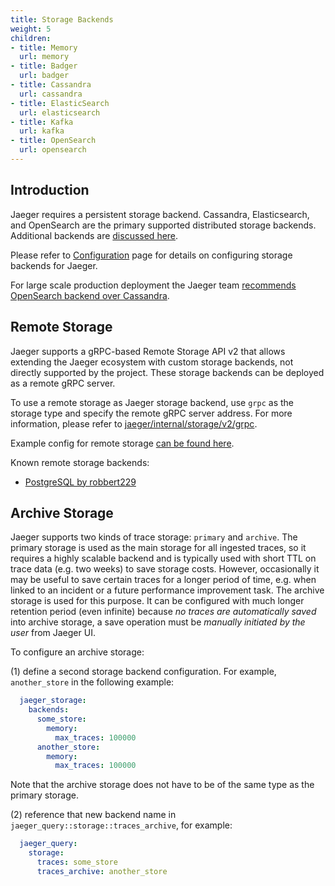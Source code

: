 ```yaml
---
title: Storage Backends
weight: 5
children:
- title: Memory
  url: memory
- title: Badger
  url: badger
- title: Cassandra
  url: cassandra
- title: ElasticSearch
  url: elasticsearch
- title: Kafka
  url: kafka
- title: OpenSearch
  url: opensearch
---
```


## Introduction

Jaeger requires a persistent storage backend. Cassandra, Elasticsearch, and OpenSearch are the primary supported distributed storage backends. Additional backends are [discussed here](https://github.com/jaegertracing/jaeger/issues/638).

Please refer to [Configuration](../deployment/configuration/) page for details on configuring storage backends for Jaeger.

For large scale production deployment the Jaeger team [recommends OpenSearch backend over Cassandra](../faq/#what-is-the-recommended-storage-backend).

## Remote Storage

Jaeger supports a gRPC-based Remote Storage API v2 that allows extending the Jaeger
ecosystem with custom storage backends, not directly supported by the project.
These storage backends can be deployed as a remote gRPC server.

To use a remote storage as Jaeger storage backend, use `grpc` as the storage type
and specify the remote gRPC server address. For more information,
please refer to
[jaeger/internal/storage/v2/grpc](https://github.com/jaegertracing/jaeger/tree/v2.10.0/internal/storage/v2/grpc).

Example config for remote storage [can be found here](https://github.com/jaegertracing/jaeger/blob/v2.10.0/cmd/jaeger/config-remote-storage.yaml).

Known remote storage backends:

* [PostgreSQL by robbert229](https://github.com/robbert229/jaeger-postgresql)

## Archive Storage

Jaeger supports two kinds of trace storage: `primary` and `archive`. The primary storage is used as the main storage for all ingested traces, so it requires a highly scalable backend and is typically used with short TTL on trace data (e.g. two weeks) to save storage costs. However, occasionally it may be useful to save certain traces for a longer period of time, e.g. when linked to an incident or a future performance improvement task. The archive storage is used for this purpose. It can be configured with much longer retention period (even infinite) because _no traces are automatically saved_ into archive storage, a save operation must be _manually initiated by the user_ from Jaeger UI.

To configure an archive storage:

(1) define a second storage backend configuration. For example, `another_store` in the following example:

```yaml
  jaeger_storage:
    backends:
      some_store:
        memory:
          max_traces: 100000
      another_store:
        memory:
          max_traces: 100000
```

Note that the archive storage does not have to be of the same type as the primary storage.

(2) reference that new backend name in `jaeger_query::storage::traces_archive`, for example:

```yaml
  jaeger_query:
    storage:
      traces: some_store
      traces_archive: another_store
```
